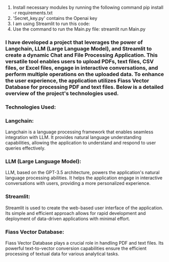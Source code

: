 1. Install necessary modules by running the following command
pip install -r requirements.txt
2. 'Secret_key.py' contains the Openai key
3. I am using Streamlit to run this code:
4. Use the command to run the Main.py file:
   streamlit run Main.py

### I have developed a project that leverages the power of Langchain, LLM (Large Language Model), and Streamlit to create a dynamic Chat and File Processing Application. This versatile tool enables users to upload PDFs, text files, CSV files, or Excel files, engage in interactive conversations, and perform multiple operations on the uploaded data. To enhance the user experience, the application utilizes Fiass Vector Database for processing PDF and text files. Below is a detailed overview of the project's technologies used.

### Technologies Used:

### Langchain:
Langchain is a language processing framework that enables seamless integration with LLM. It provides natural language understanding capabilities, allowing the application to understand and respond to user queries effectively.

### LLM (Large Language Model):
LLM, based on the GPT-3.5 architecture, powers the application's natural language processing abilities. It helps the application engage in interactive conversations with users, providing a more personalized experience.

### Streamlit:
Streamlit is used to create the web-based user interface of the application. Its simple and efficient approach allows for rapid development and deployment of data-driven applications with minimal effort.

### Fiass Vector Database:
Fiass Vector Database plays a crucial role in handling PDF and text files. Its powerful text-to-vector conversion capabilities ensure the efficient processing of textual data for various analytical tasks.
